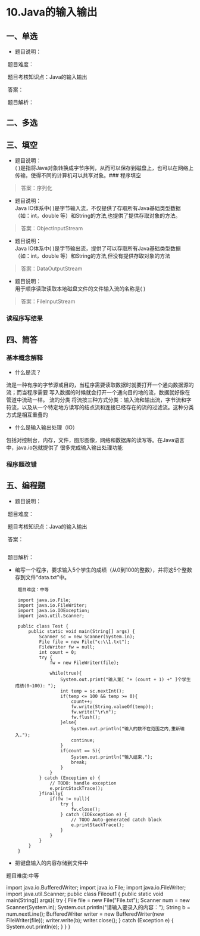 # 10.Java的输入输出

## 一、单选

- 题目说明：​

​       题目难度：

​       题目考核知识点：Java的输入输出

​       答案：

​       题目解析：





## 二、多选



## 三、填空
- 题目说明：  
(      )是指将Java对象转换成字节序列，从而可以保存到磁盘上，也可以在网络上传输，使得不同的计算机可以共享对象。### 程序填空  
>答案：序列化  
  
- 题目说明：  
Java IO体系中(   )是字节输入流，不仅提供了存取所有Java基础类型数据（如：int，double 等）和String的方法,也提供了提供存取对象的方法。  
>答案：ObjectInputStream   
  
- 题目说明：   
Java IO体系中(   )是字节输出流，提供了可以存取所有Java基础类型数据（如：int，double 等）和String的方法,但没有提供存取对象的方法  
>答案：DataOutputStream   
  
- 题目说明：  
用于顺序读取读取本地磁盘文件的文件输入流的名称是(   )  
>答案：FileInputStream  
  



### 读程序写结果







## 四、简答

### 基本概念解释

- 什么是流？

流是一种有序的字节源或目的，当程序需要读取数据时就要打开一个通向数据源的流；而当程序需要
写入数据的时候就会打开一个通向目的地的流，数据就好像在管道中流动一样。
流的分类
将流按三种方式分类：输入流和输出流，字节流和字符流，以及从一个特定地方读写的结点流和连接已经存在的流的过滤流。这种分类方式是相互重叠的

- 什么是输入输出处理（IO）

包括对控制台，内存，文件，图形图像，网络和数据库的读写等。在Java语言中，java.io包就提供了
很多完成输入输出处理功能





### 程序题改错







## 五、编程题

- 题目说明：​

​       题目难度：

​       题目考核知识点：Java的输入输出

​       答案：

```java

```

​    题目解析：

- 编写一个程序，要求输入5个学生的成绩（从0到100的整数），并将这5个整数存到文件“data.txt”中。

       题目难度：中等

       import java.io.File;
       import java.io.FileWriter;
       import java.io.IOException;
       import java.util.Scanner;

       public class Test {
           public static void main(String[] args) {
               Scanner sc = new Scanner(System.in);
               File file = new File("c:\\1.txt");
               FileWriter fw = null;
               int count = 0;
               try {
                   fw = new FileWriter(file);

                   while(true){
                       System.out.print("输入第[ "+ (count + 1) +" ]个学生成绩(0~100): ");
                       int temp = sc.nextInt();
                       if(temp <= 100 && temp >= 0){
                           count++;
                           fw.write(String.valueOf(temp));
                           fw.write("\r\n");
                           fw.flush();
                       }else{
                           System.out.println("输入的数不在范围之内,重新输入.");
                           continue;
                       }
                       if(count == 5){
                           System.out.println("输入结束.");
                           break;
                       }
                   }
               } catch (Exception e) {
                   // TODO: handle exception
                   e.printStackTrace();
               }finally{
                   if(fw != null){
                       try {
                           fw.close();
                       } catch (IOException e) {
                           // TODO Auto-generated catch block
                           e.printStackTrace();
                       }
                   }
               }
           }
       }

- 把键盘输入的内容存储到文件中

 题目难度:中等

import java.io.BufferedWriter;
import java.io.File;
import java.io.FileWriter;
import java.util.Scanner;
public class Fileout1 {
   public static void main(String[] args){
      try {
         File file = new File("File.txt");
         Scanner num = new Scanner(System.in);
         System.out.println("请输入要录入的内容：");
         String b = num.nextLine();
         BufferedWriter writer = new BufferedWriter(new FileWriter(file));
         writer.write(b);
         writer.close();
         } catch (Exception e) {
      System.out.println(e);
      }
    }
}

